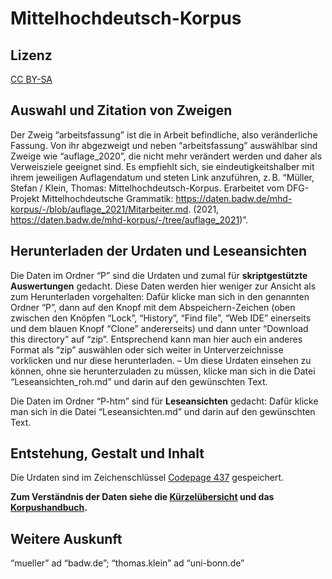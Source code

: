 # Mittelhochdeutsch-Korpus

## Lizenz

<a href="https://creativecommons.org/licenses/by-sa/4.0/legalcode.de">CC BY-SA</a>

## Auswahl und Zitation von Zweigen

Der Zweig “arbeitsfassung” ist die in Arbeit befindliche, also veränderliche Fassung. Von ihr abgezweigt und neben “arbeitsfassung” auswählbar sind Zweige wie “auflage_2020”, die nicht mehr verändert werden und daher als Verweisziele geeignet sind. Es empfiehlt sich, sie eindeutigkeitshalber mit ihrem jeweiligen Auflagendatum und steten Link anzuführen, z. B. “Müller, Stefan / Klein, Thomas: Mittelhochdeutsch-Korpus. Erarbeitet vom DFG-Projekt Mittelhochdeutsche Grammatik: <https://daten.badw.de/mhd-korpus/-/blob/auflage_2021/Mitarbeiter.md>. (2021, <https://daten.badw.de/mhd-korpus/-/tree/auflage_2021>)”.

## Herunterladen der Urdaten und Leseansichten

Die Daten im Ordner “P” sind die Urdaten und zumal für **skriptgestützte Auswertungen** gedacht. Diese Daten werden hier weniger zur Ansicht als zum Herunterladen vorgehalten: Dafür klicke man sich in den genannten Ordner “P”, dann auf den Knopf mit dem Abspeichern-Zeichen (oben zwischen den Knöpfen “Lock”, “History”, “Find file”, “Web IDE” einerseits und dem blauen Knopf “Clone” andererseits) und dann unter “Download this directory” auf “zip”. Entsprechend kann man hier auch ein anderes Format als “zip” auswählen oder sich weiter in Unterverzeichnisse vorklicken und nur diese herunterladen. – Um diese Urdaten einsehen zu können, ohne sie herunterzuladen zu müssen, klicke man sich in die Datei “Leseansichten_roh.md” und darin auf den gewünschten Text.

Die Daten im Ordner “P-htm” sind für **Leseansichten** gedacht: Dafür klicke man sich in die Datei “Leseansichten.md” und darin auf den gewünschten Text.

## Entstehung, Gestalt und Inhalt

Die Urdaten sind im Zeichenschlüssel <a href="https://de.wikipedia.org/wiki/Codepage_437">Codepage 437</a> gespeichert.

**Zum Verständnis der Daten siehe die <a href="https://publikationen.badw.de/de/data?format=pdf&url=https%3A%2F%2Fdaten.badw.de%2Fmhd-korpus%2F-%2Fraw%2Farbeitsfassung%2FK%25C3%25BCrzel%25C3%25BCbersicht.pdf?inline=false">Kürzelübersicht</a> und das <a href="https://publikationen.badw.de/de/data?format=pdf&url=https%3A%2F%2Fdaten.badw.de%2Fmhd-korpus%2F-%2Fraw%2Farbeitsfassung%2FKorpushandbuch.pdf?inline=false">Korpushandbuch</a>.**

## Weitere Auskunft

“mueller” ad “badw.de”; “thomas.klein” ad “uni-bonn.de”
